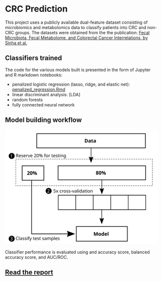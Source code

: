 # CRC Prediction

This project uses a publicly available dual-feature dataset consisting of microbiomics and metabolomics data to classify patients into CRC and non-CRC groups. The datasets were obtained from the the publication: [Fecal Microbiota, Fecal Metabolome, and Colorectal Cancer Interrelations, by Sinha et al.](https://journals.plos.org/plosone/article?id=10.1371/journal.pone.0152126)



## Classifiers trained

The code for the various models built is presented in the form of Jupyter and R markdown notebooks:

- penalized logistic regression (lasso, ridge, and elastic net): [penalized_regression.Rmd](penalized_regression.Rmd)
- linear discriminant analysis: [LDA]
- random forests
- fully connected neural network


## Model building workflow

![](figures/cv-diagram.svg)

Classifier performance is evaluated using and accuracy score, balanced accuracy score, and AUC/ROC.

## [Read the report](pdf_reports/analysis-human-gut.pdf)
